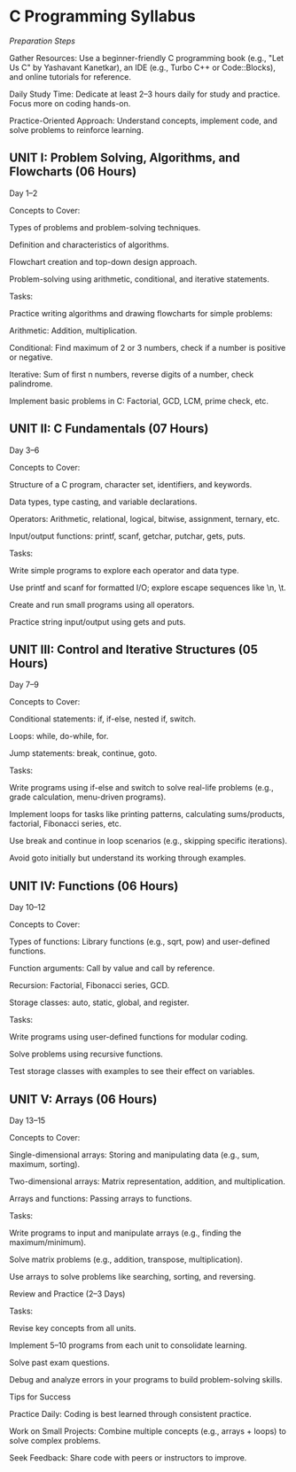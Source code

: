 
# C Programming Syllabus
*Preparation Steps*

Gather Resources: Use a beginner-friendly C programming book (e.g., "Let Us C" by Yashavant Kanetkar), an IDE (e.g., Turbo C++ or Code::Blocks), and online tutorials for reference.

Daily Study Time: Dedicate at least 2–3 hours daily for study and practice. Focus more on coding hands-on.

Practice-Oriented Approach: Understand concepts, implement code, and solve problems to reinforce learning.

## UNIT I: Problem Solving, Algorithms, and Flowcharts (06 Hours)

Day 1–2

Concepts to Cover:

Types of problems and problem-solving techniques.

Definition and characteristics of algorithms.

Flowchart creation and top-down design approach.

Problem-solving using arithmetic, conditional, and iterative statements.

Tasks:

Practice writing algorithms and drawing flowcharts for simple problems:

Arithmetic: Addition, multiplication.

Conditional: Find maximum of 2 or 3 numbers, check if a number is positive or negative.

Iterative: Sum of first n numbers, reverse digits of a number, check palindrome.

Implement basic problems in C: Factorial, GCD, LCM, prime check, etc.

## UNIT II: C Fundamentals (07 Hours)

Day 3–6

Concepts to Cover:

Structure of a C program, character set, identifiers, and keywords.

Data types, type casting, and variable declarations.

Operators: Arithmetic, relational, logical, bitwise, assignment, ternary, etc.

Input/output functions: printf, scanf, getchar, putchar, gets, puts.

Tasks:

Write simple programs to explore each operator and data type.

Use printf and scanf for formatted I/O; explore escape sequences like \n, \t.

Create and run small programs using all operators.

Practice string input/output using gets and puts.

## UNIT III: Control and Iterative Structures (05 Hours)

Day 7–9

Concepts to Cover:

Conditional statements: if, if-else, nested if, switch.

Loops: while, do-while, for.

Jump statements: break, continue, goto.

Tasks:

Write programs using if-else and switch to solve real-life problems (e.g., grade calculation, menu-driven programs).

Implement loops for tasks like printing patterns, calculating sums/products, factorial, Fibonacci series, etc.

Use break and continue in loop scenarios (e.g., skipping specific iterations).

Avoid goto initially but understand its working through examples.

## UNIT IV: Functions (06 Hours)

Day 10–12

Concepts to Cover:

Types of functions: Library functions (e.g., sqrt, pow) and user-defined functions.

Function arguments: Call by value and call by reference.

Recursion: Factorial, Fibonacci series, GCD.

Storage classes: auto, static, global, and register.

Tasks:

Write programs using user-defined functions for modular coding.

Solve problems using recursive functions.

Test storage classes with examples to see their effect on variables.

## UNIT V: Arrays (06 Hours)

Day 13–15

Concepts to Cover:

Single-dimensional arrays: Storing and manipulating data (e.g., sum, maximum, sorting).

Two-dimensional arrays: Matrix representation, addition, and multiplication.

Arrays and functions: Passing arrays to functions.

Tasks:

Write programs to input and manipulate arrays (e.g., finding the maximum/minimum).

Solve matrix problems (e.g., addition, transpose, multiplication).

Use arrays to solve problems like searching, sorting, and reversing.

Review and Practice (2–3 Days)

Tasks:

Revise key concepts from all units.

Implement 5–10 programs from each unit to consolidate learning.

Solve past exam questions.

Debug and analyze errors in your programs to build problem-solving skills.

Tips for Success

Practice Daily: Coding is best learned through consistent practice.

Work on Small Projects: Combine multiple concepts (e.g., arrays + loops) to solve complex problems.

Seek Feedback: Share code with peers or instructors to improve.
